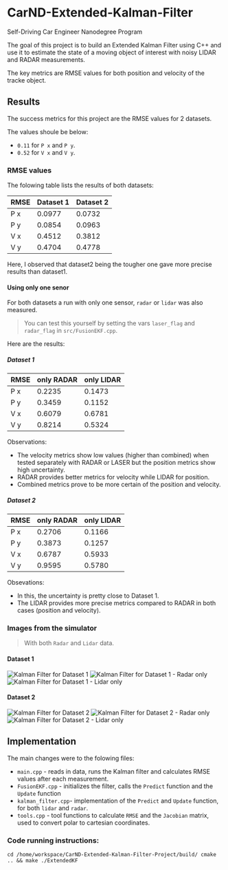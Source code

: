 # CarND-Extended-Kalman-Filter

Self-Driving Car Engineer Nanodegree Program

The goal of this project is to build an Extended Kalman Filter using C++ and use it to estimate the state of a moving object of interest with noisy LIDAR and RADAR measurements.


The key metrics are RMSE values for both position and velocity of the tracke object.

## Results

The success metrics for this project are the RMSE values for 2 datasets.

The values shoule be below:
- `0.11` for `P x` and `P y`.
- `0.52` for `V x` and `V y`.

### RMSE values

The folowing table lists the results of both datasets:

| RMSE | Dataset 1 | Dataset 2 |
|------|-----------|-----------|
| P x  |  0.0977   |  0.0732   |
| P y  |  0.0854   |  0.0963   |
| V x  |  0.4512   |  0.3812   |
| V y  |  0.4704   |  0.4778   |

Here, I observed that dataset2 being the tougher one gave more precise results than dataset1.


#### Using only one senor

For both datasets a run with only one sensor, `radar` or `lidar` was also measured. 

> You can test this yourself by setting the vars `laser_flag` and `radar_flag` in `src/FusionEKF.cpp`.

Here are the results:

##### Dataset 1

| RMSE | only RADAR | only LIDAR |
|------|------------|------------|
| P x  |  0.2235    |  0.1473    |
| P y  |  0.3459    |  0.1152    |
| V x  |  0.6079    |  0.6781    |
| V y  |  0.8214    |  0.5324    |

Observations:
- The velocity metrics show low values (higher than combined) when tested separately with RADAR or LASER but the position metrics show high uncertainty.
- RADAR provides better metrics for velocity while LIDAR for position.
- Combined metrics prove to be more certain of the position and velocity.

##### Dataset 2

| RMSE | only RADAR | only LIDAR |
|------|------------|------------|
| P x  |  0.2706    |  0.1166    |
| P y  |  0.3873    |  0.1257    |
| V x  |  0.6787    |  0.5933    |
| V y  |  0.9595    |  0.5780    |

Obsevations:
- In this, the uncertainty is pretty close to Dataset 1.
- The LIDAR provides more precise metrics compared to RADAR in both cases (position and velocity).


### Images from the simulator

> With both `Radar` and `Lidar` data.

#### Dataset 1

![Kalman Filter for Dataset 1](results/kalman_dataset1.png "Dataset 1")
![Kalman Filter for Dataset 1 - Radar only](results/kalman_dataset1_radar_only.png "Dataset 1 - Radar")
![Kalman Filter for Dataset 1 - Lidar only](results/kalman_dataset1_laser_only.png "Dataset 1 - Lidar")

#### Dataset 2

![Kalman Filter for Dataset 2](results/kalman_dataset2.png "Dataset 1")
![Kalman Filter for Dataset 2 - Radar only](results/kalman_dataset2_radar_only.png "Dataset 2 - Radar")
![Kalman Filter for Dataset 2 - Lidar only](results/kalman_dataset2_laser_only.png "Dataset 2 - Lidar")

## Implementation

The main changes were to the folowing files:

- `main.cpp` - reads in data, runs the Kalman filter and calculates RMSE values after each measurement.
- `FusionEKF.cpp` - initializes the filter, calls the `Predict` function and the `Update` function
- `kalman_filter.cpp`- implementation of the `Predict` and `Update` function, for both `lidar` and `radar`.
- `tools.cpp` - tool functions to calculate `RMSE` and the `Jacobian` matrix, used to convert polar to cartesian coordinates.

### Code running instructions:

`cd /home/workspace/CarND-Extended-Kalman-Filter-Project/build/
 cmake .. && make
 ./ExtendedKF`

 